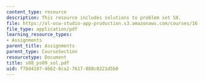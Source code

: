 ```yaml
---
content_type: resource
description: This resource includes solutions to problem set S8.
file: https://ol-ocw-studio-app-production.s3.amazonaws.com/courses/16-01-unified-engineering-i-ii-iii-iv-fall-2005-spring-2006/f78d410746628ca27617888c0221d5b0_s08_ps09_sol.pdf
file_type: application/pdf
learning_resource_types:
- Assignments
parent_title: Assignments
parent_type: CourseSection
resourcetype: Document
title: s08_ps09_sol.pdf
uid: f78d4107-4662-8ca2-7617-888c0221d5b0
---
```


